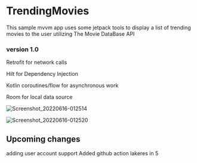 # TrendingMovies
This sample mvvm app uses some jetpack tools to display a list of trending movies to the user utilizing The Movie DataBase API

### version 1.0

Retrofit for network calls

Hilt for Dependency Injection

Kotlin coroutines/flow for asynchronous work

Room for local data source

![Screenshot_20220616-012514](https://user-images.githubusercontent.com/25406786/174005976-61525259-adcf-4142-b35f-0b2f7bdca0a8.png)

![Screenshot_20220616-012520](https://user-images.githubusercontent.com/25406786/174006323-9100dca3-508c-4e28-b558-2e51c200d69a.png)



## Upcoming changes
adding user account support
Added github action
lakeres in 5
